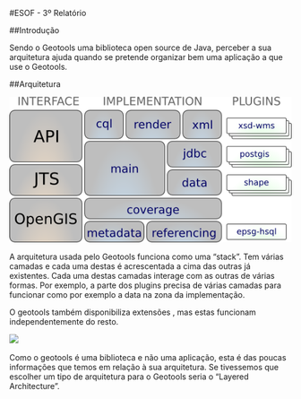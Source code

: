#ESOF - 3º Relatório


##Introdução

Sendo o Geotools uma biblioteca open source de Java, perceber a sua arquitetura ajuda quando se pretende organizar bem uma aplicação a que use o Geotools.


##Arquitetura

<img src="./images/geotools_arquitetura.png" />

A arquitetura usada pelo Geotools funciona como uma “stack”. Tem várias camadas e cada uma destas é acrescentada a cima das outras já existentes. Cada uma destas camadas interage com as outras de várias formas. Por exemplo, a parte dos plugins precisa de várias camadas para funcionar como por exemplo a data na zona da implementação.

O geotools também disponibiliza extensões , mas estas funcionam independentemente do resto.

<img src="./images/geotools_arquitetura_extensões.png" />


Como o geotools é uma biblioteca e não uma aplicação, esta é das poucas informações que temos em relação à sua arquitetura. Se tivessemos que escolher um tipo de arquitetura para o Geotools seria o “Layered Architecture”.
